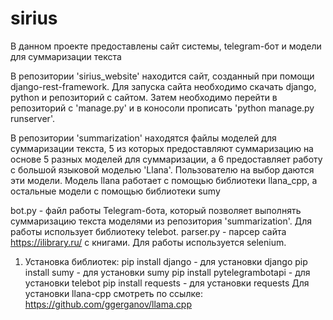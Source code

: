 # sirius
В данном проекте предоставлены сайт системы, telegram-бот и модели для суммаризации текста

В репозитории 'sirius_website' находится сайт, созданный при помощи django-rest-framework. Для запуска сайта необходимо скачать django, python и репозиторий с сайтом. Затем необходимо перейти в репозиторий с 'manage.py' и в коносоли прописать 'python manage.py runserver'.

В репозитории 'summarization' находятся файлы моделей для суммаризации текста, 5 из которых предоставляют суммаризацию на основе 5 разных моделей для суммаризации, а 6 предоставляет работу с большой языковой моделью 'Llana'. Пользователю на выбор даются эти модели. Модель llana работает с помощью библиотеки llana_cpp, а остальные модели с помощью библиотеки sumy

bot.py - файл работы Telegram-бота, который позволяет выполнять суммаризацию текста моделями из репозитория 'summarization'. Для работы использует библиотеку telebot.
parser.py - парсер сайта https://ilibrary.ru/ с книгами. Для работы используется selenium.




1. Установка библиотек:
pip install django - для установки django
pip install sumy - для установки sumy
pip install pytelegrambotapi - для установки telebot
pip install requests - для установки requests
Для установки llana-cpp смотреть по ссылке: https://github.com/ggerganov/llama.cpp
